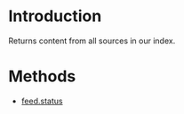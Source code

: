 # Introduction #

Returns content from all sources in our index.

# Methods #

  * [feed.status](FeedStatusAPI.md)